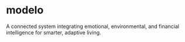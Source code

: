 # modelo
A connected system integrating emotional, environmental, and financial intelligence for smarter, adaptive living.
